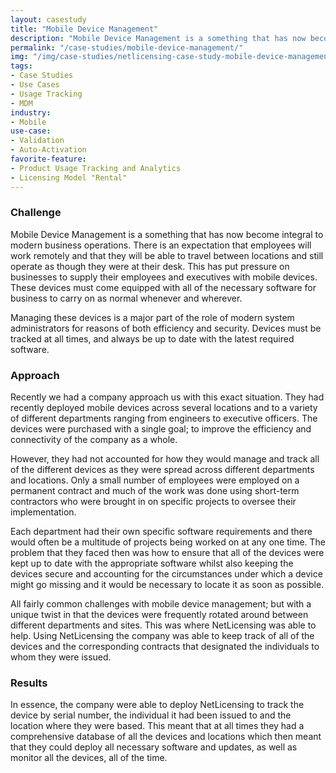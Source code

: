 ```yaml
---
layout: casestudy
title: "Mobile Device Management"
description: "Mobile Device Management is a something that has now become integral to modern business operations."
permalink: "/case-studies/mobile-device-management/"
img: "/img/case-studies/netlicensing-case-study-mobile-device-management.png"
tags:
- Case Studies
- Use Cases
- Usage Tracking
- MDM
industry:
- Mobile
use-case:
- Validation
- Auto-Activation
favorite-feature:
- Product Usage Tracking and Analytics
- Licensing Model "Rental"
---
```


### Challenge

Mobile Device Management is a something that has now become integral to modern business operations. There is an expectation that employees will work remotely and that they will be able to travel between locations and still operate as though they were at their desk. This has put pressure on businesses to supply their employees and executives with mobile devices. These devices must come equipped with all of the necessary software for business to carry on as normal whenever and wherever.

Managing these devices is a major part of the role of modern system administrators for reasons of both efficiency and security. Devices must be tracked at all times, and always be up to date with the latest required software.

### Approach

Recently we had a company approach us with this exact situation. They had recently deployed mobile devices across several locations and to a variety of different departments ranging from engineers to executive officers. The devices were purchased with a single goal; to improve the efficiency and connectivity of the company as a whole.

However, they had not accounted for how they would manage and track all of the different devices as they were spread across different departments and locations. Only a small number of employees were employed on a permanent contract and much of the work was done using short-term contractors who were brought in on specific projects to oversee their implementation.

Each department had their own specific software requirements and there would often be a multitude of projects being worked on at any one time. The problem that they faced then was how to ensure that all of the devices were kept up to date with the appropriate software whilst also keeping the devices secure and accounting for the circumstances under which a device might go missing and it would be necessary to locate it as soon as possible.

All fairly common challenges with mobile device management; but with a unique twist in that the devices were frequently rotated around between different departments and sites. This was where NetLicensing was able to help. Using NetLicensing the company was able to keep track of all of the devices and the corresponding contracts that designated the individuals to whom they were issued.

### Results

In essence, the company were able to deploy NetLicensing to track the device by serial number, the individual it had been issued to and the location where they were based. This meant that at all times they had a comprehensive database of all the devices and locations which then meant that they could deploy all necessary software and updates, as well as monitor all the devices, all of the time.
